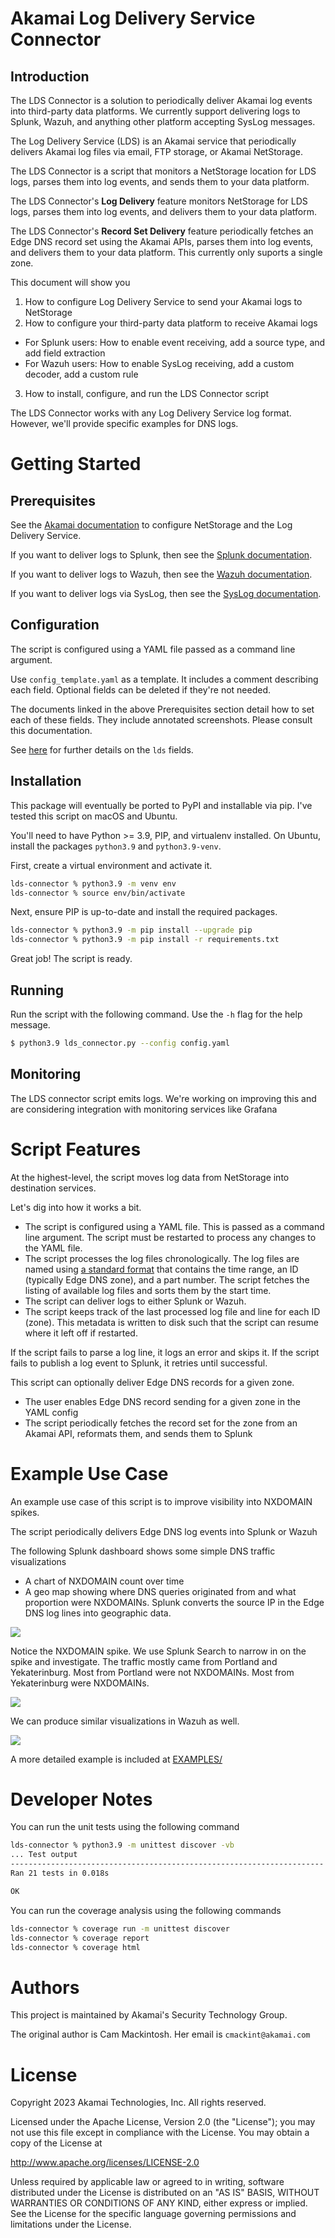 Akamai Log Delivery Service Connector 
=====================================

Introduction
------------

The LDS Connector is a solution to periodically deliver Akamai log events into third-party data platforms. 
We currently support delivering logs to Splunk, Wazuh, and anything other platform accepting SysLog messages.

The Log Delivery Service (LDS) is an Akamai service that periodically delivers Akamai log files via email, FTP storage, 
or Akamai NetStorage. 

The LDS Connector is a script that monitors a NetStorage location for LDS logs, parses them into log events, and sends
them to your data platform.

The LDS Connector's **Log Delivery** feature monitors NetStorage for LDS logs, parses them into log events, and delivers
them to your data platform.

The LDS Connector's **Record Set Delivery** feature periodically fetches an Edge DNS record set using the Akamai APIs,
parses them into log events, and delivers them to your data platform. This currently only suports a single zone.

This document will show you
1. How to configure Log Delivery Service to send your Akamai logs to NetStorage
2. How to configure your third-party data platform to receive Akamai logs
  - For Splunk users: How to enable event receiving, add a source type, and add field extraction
  - For Wazuh users: How to enable SysLog receiving, add a custom decoder, add a custom rule
3. How to install, configure, and run the LDS Connector script

The LDS Connector works with any Log Delivery Service log format. However, we'll provide specific examples for DNS 
logs.


Getting Started
===============

Prerequisites
-------------

See the [Akamai documentation](docs/akamai/README.md) to configure NetStorage and the Log Delivery Service. 

If you want to deliver logs to Splunk, then see the [Splunk documentation](docs/splunk/README.md).

If you want to deliver logs to Wazuh, then see the [Wazuh documentation](docs/wazuh/README.md).

If you want to deliver logs via SysLog, then see the [SysLog documentation](docs/syslog/README.md).


Configuration
-------------

The script is configured using a YAML file passed as a command line argument. 

Use `config_template.yaml` as a template. It includes a comment describing each field. Optional fields can be 
deleted if they're not needed. 

The documents linked in the above Prerequisites section detail how to set each of these fields. They include 
annotated screenshots. Please consult this documentation.

See [here](docs/lds_connector/README.md) for further details on the `lds` fields.

Installation
------------

This package will eventually be ported to PyPI and installable via pip. I've tested this script on macOS and 
Ubuntu.

You'll need to have Python >= 3.9, PIP, and virtualenv installed. On Ubuntu, install the packages `python3.9` 
and `python3.9-venv`. 

First, create a virtual environment and activate it. 
```sh
lds-connector % python3.9 -m venv env
lds-connector % source env/bin/activate
```

Next, ensure PIP is up-to-date and install the required packages. 
```sh
lds-connector % python3.9 -m pip install --upgrade pip
lds-connector % python3.9 -m pip install -r requirements.txt
```

Great job! The script is ready.


Running
-------

Run the script with the following command. Use the `-h` flag for the help message. 

``` sh
$ python3.9 lds_connector.py --config config.yaml
```


Monitoring
----------

The LDS connector script emits logs. We're working on improving this and are considering integration with monitoring 
services like Grafana


Script Features
===============

At the highest-level, the script moves log data from NetStorage into destination services.

Let's dig into how it works a bit.
- The script is configured using a YAML file. This is passed as a command line argument. The script must be restarted
  to process any changes to the YAML file.
- The script processes the log files chronologically. The log files are named using 
  [a standard format](https://techdocs.akamai.com/log-delivery/docs/file-names) that contains the time range, 
  an ID (typically Edge DNS zone), and a part number. The script fetches the listing of available log files and sorts them by the start time. 
- The script can deliver logs to either Splunk or Wazuh. 
- The script keeps track of the last processed log file and line for each ID (zone). This metadata is written to disk 
  such that the script can resume where it left off if restarted.

If the script fails to parse a log line, it logs an error and skips it.
If the script fails to publish a log event to Splunk, it retries until successful.

This script can optionally deliver Edge DNS records for a given zone.
- The user enables Edge DNS record sending for a given zone in the YAML config
- The script periodically fetches the record set for the zone from an Akamai API, reformats them, and sends them to
  Splunk


Example Use Case
=================

An example use case of this script is to improve visibility into NXDOMAIN spikes. 

The script periodically delivers Edge DNS log events into Splunk or Wazuh

The following Splunk dashboard shows some simple DNS traffic visualizations
- A chart of NXDOMAIN count over time
- A geo map showing where DNS queries originated from and what proportion were NXDOMAINs. Splunk converts the source IP 
  in the Edge DNS log lines into geographic data.

![](EXAMPLES/splunk_example1.jpg)

Notice the NXDOMAIN spike. We use Splunk Search to narrow in on the spike and investigate. The traffic mostly came from 
Portland and Yekaterinburg. Most from Portland were not NXDOMAINs. Most from Yekaterinburg were NXDOMAINs.

![](EXAMPLES/splunk_example2.jpg)

We can produce similar visualizations in Wazuh as well.

![](EXAMPLES/wazuh_example.jpg)

A more detailed example is included at [EXAMPLES/](./EXAMPLES/dns_logs/README.md)


Developer Notes
===============

You can run the unit tests using the following command
```sh
lds-connector % python3.9 -m unittest discover -vb
... Test output
----------------------------------------------------------------------
Ran 21 tests in 0.018s

OK
```


You can run the coverage analysis using the following commands
```sh
lds-connector % coverage run -m unittest discover
lds-connector % coverage report
lds-connector % coverage html
```

Authors
=======

This project is maintained by Akamai's Security Technology Group.

The original author is Cam Mackintosh. Her email is `cmackint@akamai.com`


License
=======

Copyright 2023 Akamai Technologies, Inc. All rights reserved.

Licensed under the Apache License, Version 2.0 (the "License"); you may not use this file except in compliance with the
License. You may obtain a copy of the License at

http://www.apache.org/licenses/LICENSE-2.0

Unless required by applicable law or agreed to in writing, software distributed under the License is distributed on an 
"AS IS" BASIS, WITHOUT WARRANTIES OR CONDITIONS OF ANY KIND, either express or implied. See the License for the 
specific language governing permissions and limitations under the License.

